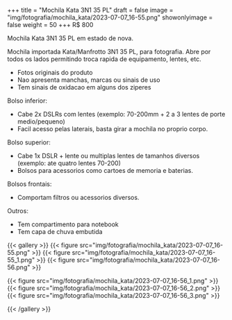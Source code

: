 +++
title = "Mochila Kata 3N1 35 PL"
draft = false
image = "img/fotografia/mochila_kata/2023-07-07_16-55.png"
showonlyimage = false
weight = 50
+++
<span class="price">R$ 800</span>

Mochila Kata 3N1 35 PL em estado de nova.
<!--more-->

Mochila importada Kata/Manfrotto 3N1 35 PL, para fotografia. Abre por todos os lados permitindo troca rapida de equipamento, lentes, etc.

- Fotos originais do produto
- Nao apresenta manchas, marcas ou sinais de uso
- Tem sinais de oxidacao em alguns dos ziperes

Bolso inferior:

- Cabe 2x DSLRs com lentes (exemplo: 70-200mm + 2 a 3 lentes de porte medio/pequeno)
- Facil acesso pelas laterais, basta girar a mochila no proprio corpo.

Bolso superior: 

- Cabe 1x DSLR + lente ou multiplas lentes de tamanhos diversos (exemplo: ate quatro lentes 70-200)
- Bolsos para acessorios como cartoes de memoria e baterias.

Bolsos frontais: 

- Comportam filtros ou acessorios diversos.

Outros:
- Tem compartimento para notebook
- Tem capa de chuva embutida

{{< gallery >}}
{{< figure src="img/fotografia/mochila_kata/2023-07-07_16-55.png" >}}
{{< figure src="img/fotografia/mochila_kata/2023-07-07_16-55_1.png" >}}
{{< figure src="img/fotografia/mochila_kata/2023-07-07_16-56.png" >}}

{{< figure src="img/fotografia/mochila_kata/2023-07-07_16-56_1.png" >}}
{{< figure src="img/fotografia/mochila_kata/2023-07-07_16-56_2.png" >}}
{{< figure src="img/fotografia/mochila_kata/2023-07-07_16-56_3.png" >}}

{{< /gallery >}}